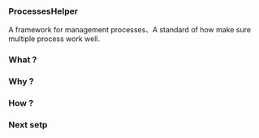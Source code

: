 ### ProcessesHelper
A framework for management processes、A standard of how make sure multiple process work well.

### What ?

### Why ?

### How ?

### Next setp
